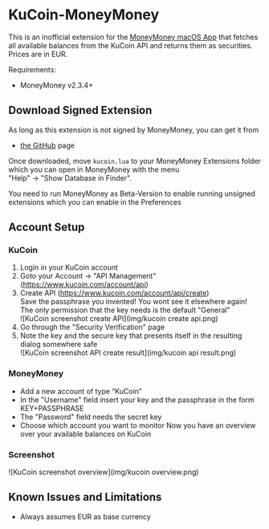 # KuCoin-MoneyMoney

This is an inofficial extension for the [MoneyMoney macOS App](https://moneymoney-app.com/) that fetches all 
available balances from the KuCoin API and returns them as securities.
Prices are in EUR.

Requirements:
* MoneyMoney v2.3.4+

## Download Signed Extension

As long as this extension is not signed by MoneyMoney, you can get it from
* [the GitHub](https://github.com/CKohlert/MoneyMoney-KuCoin.com-Extension) page

Once downloaded, move `kucoin.lua` to your MoneyMoney Extensions folder which you can
open in MoneyMoney with the menu  
"Help" -> "Show Database in Finder".

You need to run MoneyMoney as Beta-Version to enable running unsigned extensions
which you can enable in the Preferences

## Account Setup

### KuCoin

1. Login in your KuCoin account
2. Goto your Account -> "API Management" (https://www.kucoin.com/account/api)
3. Create API (https://www.kucoin.com/account/api/create)  
Save the passphrase you invented! You wont see it elsewhere again!  
The only permission that the key needs is the default "General"  
![KuCoin screenshot create API](img/kucoin create api.png)
4. Go through the "Security Verification" page
5. Note the key and the secure key that presents itself in the resulting dialog somewhere safe  
![KuCoin screenshot API create result](img/kucoin api result.png)

### MoneyMoney

* Add a new account of type “KuCoin”
* In the "Username" field insert your key and the passphrase in the form KEY+PASSPHRASE
* The "Password" field needs the secret key
* Choose which account you want to monitor
Now you have an overview over your available balances on KuCoin

### Screenshot

![KuCoin screenshot overview](img/kucoin overview.png)

## Known Issues and Limitations

* Always assumes EUR as base currency
